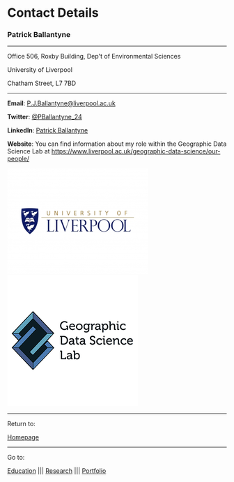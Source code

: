 # Contact Details

### Patrick Ballantyne

---
Office 506, Roxby Building, Dep't of Environmental Sciences

University of Liverpool

Chatham Street, L7 7BD

---

**Email**: P.J.Ballantyne@liverpool.ac.uk

**Twitter**: [@PBallantyne_24](https://twitter.com/PBallantyne_24)

**LinkedIn**: [Patrick Ballantyne](https://www.linkedin.com/in/patrick-ballantyne-660783172/)

**Website**: You can find information about my role within the Geographic Data Science Lab at 
https://www.liverpool.ac.uk/geographic-data-science/our-people/

![LOGO](uol.jpg)                                       ![LOGO2](GDS.JPG)


---

Return to:

[Homepage](index.md)

---

Go to:

[Education](Education.md)   |||   [Research](Research.md)   |||   [Portfolio](AssignmentPortfolio.md)
